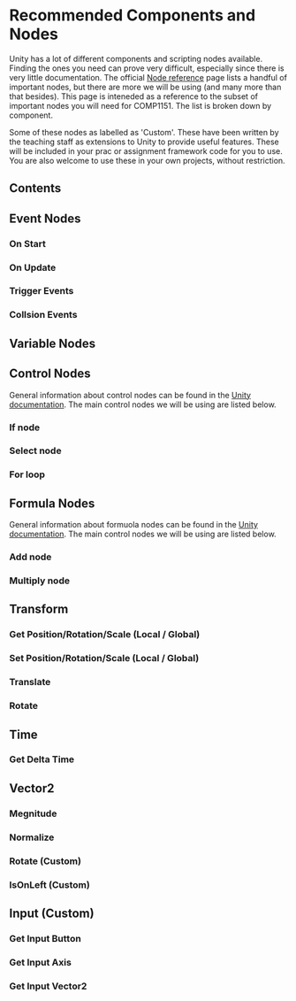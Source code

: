 # Recommended Components and Nodes

Unity has a lot of different components and scripting nodes available. Finding the ones you need can prove very difficult, especially since there is very little documentation. 
The official [Node reference](https://docs.unity3d.com/Packages/com.unity.visualscripting@1.7/manual/vs-nodes-reference.html) page lists a handful of important nodes, 
but there are more we will be using (and many more than that besides). This page is inteneded as a reference to the subset of important nodes you will need for COMP1151.
The list is broken down by component.

Some of these nodes as labelled as 'Custom'. These have been written by the teaching staff as extensions to Unity to provide useful features. These will be included in
your prac or assignment framework code for you to use. You are also welcome to use these in your own projects, without restriction.

## Contents

## Event Nodes

### On Start ##

### On Update ##

### Trigger Events ##

### Collsion Events ##

## Variable Nodes

## Control Nodes

General information about control nodes can be found in the [Unity documentation](https://docs.unity3d.com/Packages/com.unity.visualscripting@1.7/manual/vs-control.html). 
The main control nodes we will be using are listed below.

### If node

### Select node

### For loop

## Formula Nodes

General information about formuola nodes can be found in the [Unity documentation](https://docs.unity3d.com/Packages/com.unity.visualscripting@1.7/manual/vs-formula.html). 
The main control nodes we will be using are listed below.

### Add node

### Multiply node

## Transform

### Get Position/Rotation/Scale (Local / Global)

### Set Position/Rotation/Scale (Local / Global)

### Translate

### Rotate

## Time

### Get Delta Time

## Vector2

### Megnitude

### Normalize

### Rotate (Custom)

### IsOnLeft (Custom)

## Input (Custom)

### Get Input Button

### Get Input Axis

### Get Input Vector2

